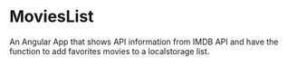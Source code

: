 # MoviesList
An Angular App that shows API information from IMDB API and have the function to add favorites movies to a localstorage list.
